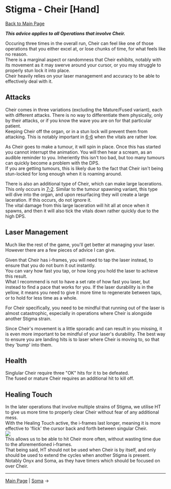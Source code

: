 
# Stigma - Cheir [Hand]

[Back to Main Page](../index.md)

***This advice applies to all Operations that involve Cheir.*** <br>

Occuring three times in the overall run, Cheir can feel like one of those operations that you either excel at, or lose chunks of time, for what feels like no reason. <br>
There is a marginal aspect or randomness that Cheir exhibits, notably with its movement as it may swerve around your cursor, or you may struggle to properly stun lock it into place. <br>
Cheir heavily relies on your laser management and accuracy to be able to effectively deal with it. <br>

## Attacks

Cheir comes in three variations (excluding the Mature/Fused variant), each with different attacks. There is no way to differentiate them physically, only by their attacks, or if you know the wave you are on for that particular patient. <br>
Keeping Cheir off the organ, or in a stun lock will prevent them from attacking. This is notably important in [6-6](../chp/chp6.md#6-6) when the vitals are rather low. <br>

As Cheir goes to make a tumour, it will spin in place. Once this has started you cannot interrupt the animation. You will then hear a scream, as an audible reminder to you. Inheriently this isn't too bad, but too many tumours can quickly become a problem with the DPS. <br>
If you are getting tumours, this is likely due to the fact that Cheir isn't being stun-locked for long enough when it is roaming around. <br>

There is also an additional type of Cheir, which can make large lacerations. This only occurs in [7-2](../chp/chp7.md#7-2). Similar to the tumour spawning variant, this type will dive into the organ, and upon resurfacing they will create a large laceration. If this occurs, do not ignore it. <br>
The vital damage from this large laceration will hit all at once when it spawns, and then it will also tick the vitals down rather quickly due to the high DPS. <br>

## Laser Management

Much like the rest of the game, you'll get better at managing your laser. However there are a few pieces of advice I can give. <br>

Given that Cheir has i-frames, you will need to tap the laser instead, to ensure that you do not burn it out instantly. <br>
You can vary how fast you tap, or how long you hold the laser to achieve this result. <br>
What I recommend is not to have a set rate of how fast you laser, but instead to find a pace that works for you. If the laser durability is in the yellow, it means you need to give it more time to regenerate between taps, or to hold for less time as a whole. <br>

For Cheir specifically, you need to be mindful that running out of the laser is almost catastrophic, especially in operations where Cheir is alongside another Stigma strain. <br>

Since Cheir's movement is a little sporadic and can result in you missing, it is even more important to be mindful of your laser's durability. The best way to ensure you are landing hits is to laser where Cheir is moving to, so that they 'bump' into them. <br>

## Health

Singlular Cheir require three "OK" hits for it to be defeated. <br>
The fused or mature Cheir requires an additional hit to kill off. <br>

## Healing Touch

In the later operations that involve multiple strains of Stigma, we utilise HT to give us more time to properly clear Cheir without fear of any additional mess. <br>
With the Healing Touch active, the i-frames last longer, meaning it is more effective to 'flick' the cursor back and forth between singular Cheir. <br>
![](/img/healingTouchFlick.gif)<br>
This allows us to be able to hit Cheir more often, without wasting time due to the aforementioned i-frames. <br>
That being said, HT should not be used when Cheir is by itself, and only should be used to extend the cycles when another Stigma is present. Notably Onyx and Soma, as they have timers which should be focused on over Cheir. <br>








---

[Main Page](../index.md) | [Soma](soma.md) →